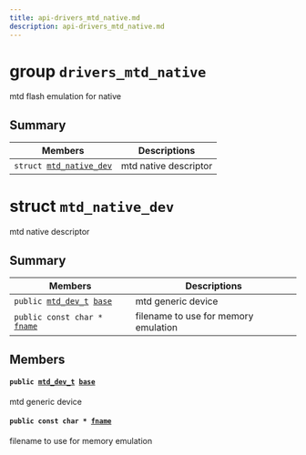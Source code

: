 ```yaml
---
title: api-drivers_mtd_native.md
description: api-drivers_mtd_native.md
---
```

# group `drivers_mtd_native` 

mtd flash emulation for native

## Summary

 Members                        | Descriptions                                
--------------------------------|---------------------------------------------
`struct `[`mtd_native_dev`](#structmtd__native__dev) | mtd native descriptor

# struct `mtd_native_dev` 

mtd native descriptor

## Summary

 Members                        | Descriptions                                
--------------------------------|---------------------------------------------
`public `[`mtd_dev_t`](./doc/starlight-docs/src/content/docs/apidoc/api-drivers_mtd.md#structmtd__dev__t)` `[`base`](#structmtd__native__dev_1a155d44c4f58b3541172a3f8f439c8d28) | mtd generic device
`public const char * `[`fname`](#structmtd__native__dev_1a2e93014dbbba17219605b2b627f58400) | filename to use for memory emulation

## Members

#### `public `[`mtd_dev_t`](./doc/starlight-docs/src/content/docs/apidoc/api-drivers_mtd.md#structmtd__dev__t)` `[`base`](#structmtd__native__dev_1a155d44c4f58b3541172a3f8f439c8d28) 

mtd generic device

#### `public const char * `[`fname`](#structmtd__native__dev_1a2e93014dbbba17219605b2b627f58400) 

filename to use for memory emulation

